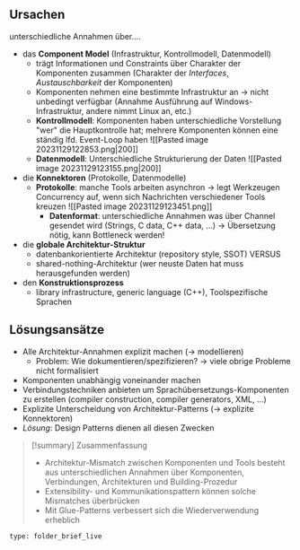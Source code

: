 ## Ursachen
unterschiedliche Annahmen über....
- das **Component Model** (Infrastruktur, Kontrollmodell, Datenmodell)
	- trägt Informationen und Constraints über Charakter der Komponenten zusammen (Charakter der *Interfaces*, *Austauschbarkeit* der Komponenten)
	- Komponenten nehmen eine bestimmte Infrastruktur an -> nicht unbedingt verfügbar (Annahme Ausführung auf Windows-Infrastruktur, andere nimmt Linux an, etc.)
	- **Kontrollmodell**: Komponenten haben unterschiedliche Vorstellung "wer" die Hauptkontrolle hat; mehrere Komponenten können eine ständig lfd. Event-Loop haben
	  ![[Pasted image 20231129122853.png|200]]
	- **Datenmodell**: Unterschiedliche Strukturierung der Daten
	  ![[Pasted image 20231129123155.png|200]]
- die **Konnektoren** (Protokolle, Datenmodelle)
	- **Protokolle**: manche Tools arbeiten asynchron -> legt Werkzeugen Concurrency auf, wenn sich Nachrichten verschiedener Tools kreuzen
	  ![[Pasted image 20231129123451.png]]
	  - **Datenformat**: unterschiedliche Annahmen was über Channel gesendet wird (Strings, C data, C++ data, ...) -> Übersetzung nötig, kann Bottleneck werden!
- die **globale Architektur-Struktur**
	- datenbankorientierte Architektur (repository style, SSOT)
	  VERSUS
	- shared-nothing-Architektur (wer neuste Daten hat muss herausgefunden werden)
- den **Konstruktionsprozess**
	- library infrastructure, generic language (C++), Toolspezifische Sprachen

## Lösungsansätze
- Alle Architektur-Annahmen explizit machen (-> modellieren)
	- Problem: Wie dokumentieren/spezifizieren? -> viele obrige Probleme nicht formalisiert
- Komponenten unabhängig voneinander machen
- Verbindungstechniken anbieten um Sprachübersetzungs-Komponenten zu erstellen (compiler construction, compiler generators, XML, ...)
- Explizite Unterscheidung von Architektur-Patterns (-> explizite Konnektoren)
- *Lösung*: Design Patterns dienen all diesen Zwecken

> [!summary] Zusammenfassung
> - Architektur-Mismatch zwischen Komponenten und Tools besteht aus unterschiedlichen Annahmen über Komponenten, Verbindungen, Architekturen und Building-Prozedur
> - Extensibility- und Kommunikationspattern können solche Mismatches überbrücken
> - Mit Glue-Patterns verbessert sich die Wiederverwendung erheblich


```ccard
type: folder_brief_live
```
 
